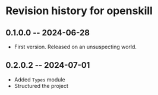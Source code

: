 # Revision history for openskill

## 0.1.0.0 -- 2024-06-28

- First version. Released on an unsuspecting world.

## 0.2.0.2 -- 2024-07-01

- Added `Types` module
- Structured the project
